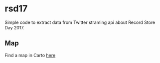 # rsd17

Simple code to extract data from Twitter straming api about Record Store Day 2017. 

## Map
 Find a map in Carto [here](https://crishmill.carto.com/builder/950e9c28-2827-11e7-a580-0e3ff518bd15/embed)
